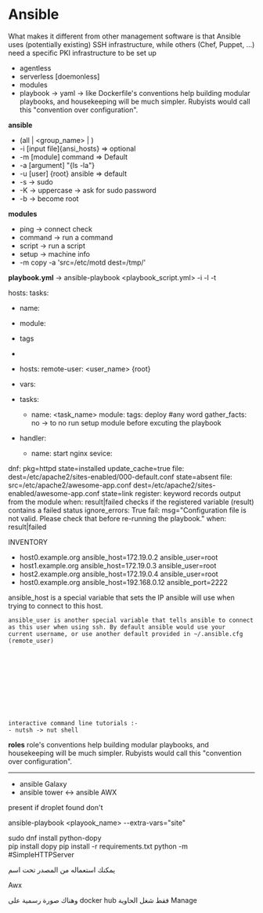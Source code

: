 Ansible
=========
What makes it different from other management software is that Ansible uses (potentially existing) SSH infrastructure, while others (Chef, Puppet, ...) need a specific PKI infrastructure to be set up
- agentless
- serverless [doemonless]
- modules
- playbook -> yaml -> like Dockerfile's conventions help building modular playbooks, and housekeeping will be much simpler. Rubyists would call this
    "convention over configuration".



**ansible**

* (all | <group_name> | <host>) 
* -i [input file]{ansi_hosts}   => optional
* -m [module] command => Default
* -a [argument] "{ls -la"}
* -u [user] {root} ansible => default
* -s -> sudo
* -K -> uppercase -> ask for sudo password
* -b -> become root






**modules**
- ping -> connect check
- command -> run a command
- script -> run a script
- setup -> machine info
- -m copy -a 'src=/etc/motd dest=/tmp/'








**playbook.yml** -> ansible-playbook <playbook_script.yml> -i -l -t 



hosts:
tasks:
  - name:
  - module:
  - tags
  - 










 - hosts:
   remote-user: <user_name> {root}
 - vars:
 - tasks:
     - name: <task_name>
       module:
       tags: deploy #any word
    gather_facts: no -> to no run setup module before excuting the playbook
 - handler:
    - name: start nginx
      sevice:
   


  dnf: pkg=httpd state=installed update_cache=true
  file: dest=/etc/apache2/sites-enabled/000-default.conf state=absent
  file: src=/etc/apache2/awesome-app.conf dest=/etc/apache2/sites-enabled/awesome-app.conf state=link
  register: keyword records output from the module
  when:
    result|failed checks if the registered variable (result) contains a failed status
  ignore_errors: True
fail: msg="Configuration file is not valid. Please check that before re-running the playbook."
          when: result|failed

 INVENTORY

- host0.example.org ansible_host=172.19.0.2 ansible_user=root
- host1.example.org ansible_host=172.19.0.3 ansible_user=root
- host2.example.org ansible_host=172.19.0.4 ansible_user=root
- host0.example.org ansible_host=192.168.0.12 ansible_port=2222

ansible_host is a special variable that sets the IP ansible will use when trying to connect to this host.

    ansible_user is another special variable that tells ansible to connect as this user when using ssh. By default ansible would use your
    current username, or use another default provided in ~/.ansible.cfg (remote_user)











    interactive command line tutorials :-
    - nutsh -> nut shell




**roles**
role's conventions help building modular playbooks, and housekeeping will be much simpler. Rubyists would call this
    "convention over configuration".


-------------------------------------------------------------------------------------------------------------------

- ansible Galaxy
- ansible tower <-> ansible AWX



present if droplet found don't 




ansible-playbook <playook_name> --extra-vars="site"

sudo dnf install python-dopy  
pip install dopy
pip install -r requirements.txt
python -m #SimpleHTTPServer








 يمكنك استعماله من المصدر تحت اسم

Awx

وهناك صورة رسمية على docker hub
فقط شغل الحاوية
Manage